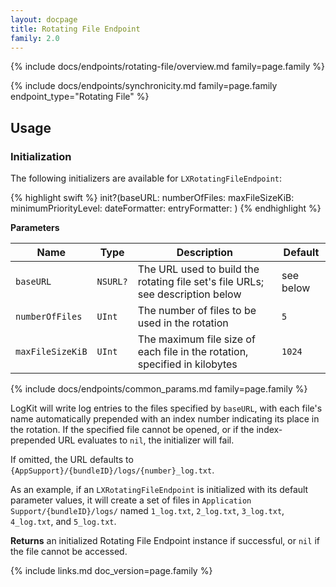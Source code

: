 ```yaml
---
layout: docpage
title: Rotating File Endpoint
family: 2.0
---
```


{% include docs/endpoints/rotating-file/overview.md family=page.family %}

{% include docs/endpoints/synchronicity.md family=page.family endpoint_type="Rotating File" %}

## Usage

### Initialization

The following initializers are available for `LXRotatingFileEndpoint`:

{% highlight swift %}
init?(baseURL: numberOfFiles: maxFileSizeKiB: minimumPriorityLevel: dateFormatter: entryFormatter: )
{% endhighlight %}

**Parameters**

Name                   | Type               | Description | Default
---------------------- | ------------------ | ----------- | --------
`baseURL`              | `NSURL?`           | The URL used to build the rotating file set's file URLs; see description below | see below
`numberOfFiles`        | `UInt`             | The number of files to be used in the rotation | `5`
`maxFileSizeKiB`       | `UInt`             | The maximum file size of each file in the rotation, specified in kilobytes | `1024`
{% include docs/endpoints/common_params.md family=page.family %}

LogKit will write log entries to the files specified by `baseURL`, with each file's name automatically prepended with an index number indicating its place in the rotation. If the specified file cannot be opened, or if the index-prepended URL evaluates to `nil`, the initializer will fail.

If omitted, the URL defaults to `{AppSupport}/{bundleID}/logs/{number}_log.txt`.

As an example, if an `LXRotatingFileEndpoint` is initialized with its default parameter values, it will create a set of files in `Application Support/{bundleID}/logs/` named `1_log.txt`, `2_log.txt`, `3_log.txt`, `4_log.txt`, and `5_log.txt`.

**Returns** an initialized Rotating File Endpoint instance if successful, or `nil` if the file cannot be accessed.


{% include links.md doc_version=page.family %}
